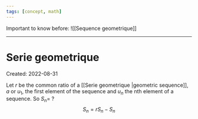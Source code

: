 ```yaml
---
tags: [concept, math] 
---
```


Important to know before: ![[Sequence geometrique]]
***
# Serie geometrique
Created: 2022-08-31

Let $r$ be the common ratio of a [[Serie geometrique |geometric sequence]], $a \text{ or } u_1$, the first element of the sequence and $u_n$ the nth element of a sequence. So $S_{n}=$
?
$$S_n=rS_n-S_n$$